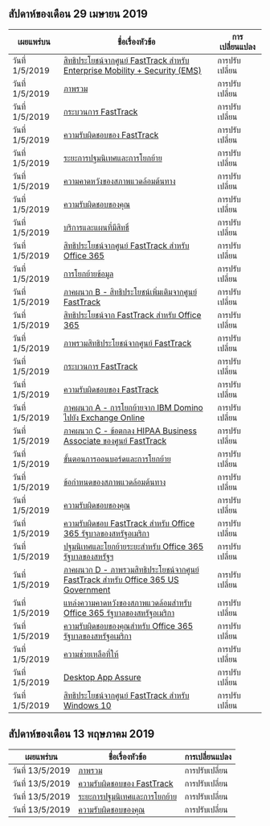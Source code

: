 <!-- This file is generated automatically each week. Changes made to this file will be overwritten.-->




## <a name="week-of-april-29-2019"></a>สัปดาห์ของเดือน 29 เมษายน 2019


| เผยแพร่บน |ชื่อเรื่องหัวข้อ | การเปลี่ยนแปลง |
|------|------------|--------|
| วันที่ 1/5/2019 | [สิทธิประโยชน์จากศูนย์ FastTrack สำหรับ Enterprise Mobility + Security (EMS)](/FastTrack/ems-fasttrack-benefit-for-ems) | การปรับเปลี่ยน |
| วันที่ 1/5/2019 | [ภาพรวม](/FastTrack/ems-fasttrack-benefit-overview) | การปรับเปลี่ยน |
| วันที่ 1/5/2019 | [กระบวนการ FastTrack](/FastTrack/ems-fasttrack-process) | การปรับเปลี่ยน |
| วันที่ 1/5/2019 | [ความรับผิดชอบของ FastTrack](/FastTrack/ems-fasttrack-responsibilities) | การปรับเปลี่ยน |
| วันที่ 1/5/2019 | [ระยะการปฐมนิเทศและการโยกย้าย](/FastTrack/ems-onboarding-phases) | การปรับเปลี่ยน |
| วันที่ 1/5/2019 | [ความคาดหวังของสภาพแวดล้อมต้นทาง](/FastTrack/ems-source-environment-expectations) | การปรับเปลี่ยน |
| วันที่ 1/5/2019 | [ความรับผิดชอบของคุณ](/FastTrack/ems-your-responsibilities) | การปรับเปลี่ยน |
| วันที่ 1/5/2019 | [บริการและแผนที่มีสิทธิ์](/FastTrack/m365-eligible-services-and-plans) | การปรับเปลี่ยน |
| วันที่ 1/5/2019 | [สิทธิประโยชน์จากศูนย์ FastTrack สำหรับ Office 365](/FastTrack/m365-fasttrack-benefit-overview) | การปรับเปลี่ยน |
| วันที่ 1/5/2019 | [การโยกย้ายข้อมูล](/FastTrack/o365-data-migration) | การปรับเปลี่ยน |
| วันที่ 1/5/2019 | [ภาคผนวก B - สิทธิประโยชน์เพิ่มเติมจากศูนย์ FastTrack](/FastTrack/o365-fasttrack-additional-benefits) | การปรับเปลี่ยน |
| วันที่ 1/5/2019 | [สิทธิประโยชน์จาก FastTrack สำหรับ Office 365](/FastTrack/o365-fasttrack-benefit-for-office-365) | การปรับเปลี่ยน |
| วันที่ 1/5/2019 | [ภาพรวมสิทธิประโยชน์จากศูนย์ FastTrack](/FastTrack/o365-fasttrack-benefit-overview) | การปรับเปลี่ยน |
| วันที่ 1/5/2019 | [กระบวนการ FastTrack](/FastTrack/o365-fasttrack-process) | การปรับเปลี่ยน |
| วันที่ 1/5/2019 | [ความรับผิดชอบของ FastTrack](/FastTrack/o365-fasttrack-responsibilities) | การปรับเปลี่ยน |
| วันที่ 1/5/2019 | [ภาคผนวก A - การโยกย้ายจาก IBM Domino ไปยัง Exchange Online](/FastTrack/o365-from-ibm-domino-to-exchange-online) | การปรับเปลี่ยน |
| วันที่ 1/5/2019 | [ภาคผนวก C - ข้อตกลง HIPAA Business Associate ของศูนย์ FastTrack](/FastTrack/o365-hipaa-business-associate-agreement) | การปรับเปลี่ยน |
| วันที่ 1/5/2019 | [ขั้นตอนการออนบอร์ดและการโยกย้าย](/FastTrack/o365-onboarding-and-migration) | การปรับเปลี่ยน |
| วันที่ 1/5/2019 | [ข้อกำหนดของสภาพแวดล้อมต้นทาง](/FastTrack/o365-source-environment-expectations) | การปรับเปลี่ยน |
| วันที่ 1/5/2019 | [ความรับผิดชอบของคุณ](/FastTrack/o365-your-responsibilities) | การปรับเปลี่ยน |
| วันที่ 1/5/2019 | [ความรับผิดชอบ FastTrack สำหรับ Office 365 รัฐบาลของสหรัฐอเมริกา](/FastTrack/us-gov-appendix-fasttrack-responsibilities) | การปรับเปลี่ยน |
| วันที่ 1/5/2019 | [ปฐมนิเทศและโยกย้ายระยะสำหรับ Office 365 รัฐบาลของสหรัฐฯ](/FastTrack/us-gov-appendix-onboarding-and-migration) | การปรับเปลี่ยน |
| วันที่ 1/5/2019 | [ภาคผนวก D - ภาพรวมสิทธิประโยชน์จากศูนย์ FastTrack สำหรับ Office 365 US Government](/FastTrack/us-gov-appendix-overview) | การปรับเปลี่ยน |
| วันที่ 1/5/2019 | [แหล่งความคาดหวังของสภาพแวดล้อมสำหรับ Office 365 รัฐบาลของสหรัฐอเมริกา](/FastTrack/us-gov-appendix-source-environment-expectations) | การปรับเปลี่ยน |
| วันที่ 1/5/2019 | [ความรับผิดชอบของคุณสำหรับ Office 365 รัฐบาลของสหรัฐอเมริกา](/FastTrack/us-gov-appendix-your-responsibilities) | การปรับเปลี่ยน |
| วันที่ 1/5/2019 | [ความช่วยเหลือที่ให้](/FastTrack/win-10-daa-assistance-offered) | การปรับเปลี่ยน |
| วันที่ 1/5/2019 | [Desktop App Assure](/FastTrack/win-10-desktop-app-assure) | การปรับเปลี่ยน |
| วันที่ 1/5/2019 | [สิทธิประโยชน์จากศูนย์ FastTrack สำหรับ Windows 10](/FastTrack/win-10-fasttrack-benefit-for-windows-10) | การปรับเปลี่ยน |


## <a name="week-of-may-13-2019"></a>สัปดาห์ของเดือน 13 พฤษภาคม 2019


| เผยแพร่บน |ชื่อเรื่องหัวข้อ | การเปลี่ยนแปลง |
|------|------------|--------|
| วันที่ 13/5/2019 | [ภาพรวม](/FastTrack/ems-fasttrack-benefit-overview) | การปรับเปลี่ยน |
| วันที่ 13/5/2019 | [ความรับผิดชอบของ FastTrack](/FastTrack/ems-fasttrack-responsibilities) | การปรับเปลี่ยน |
| วันที่ 13/5/2019 | [ระยะการปฐมนิเทศและการโยกย้าย](/FastTrack/ems-onboarding-phases) | การปรับเปลี่ยน |
| วันที่ 13/5/2019 | [ความรับผิดชอบของคุณ](/FastTrack/ems-your-responsibilities) | การปรับเปลี่ยน |
